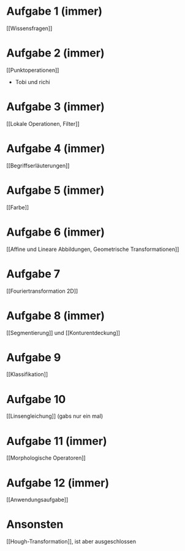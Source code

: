 # Aufgabe 1 (immer)
[[Wissensfragen]]

# Aufgabe 2 (immer)
[[Punktoperationen]]
- Tobi und richi
# Aufgabe 3 (immer)
[[Lokale Operationen, Filter]]


# Aufgabe 4 (immer)
[[Begriffserläuterungen]]

# Aufgabe 5 (immer)
[[Farbe]] 

# Aufgabe 6 (immer)
[[Affine und Lineare Abbildungen, Geometrische Transformationen]]


# Aufgabe 7
 [[Fouriertransformation 2D]]


# Aufgabe 8 (immer)
[[Segmentierung]] und [[Konturentdeckung]]

# Aufgabe 9
[[Klassifikation]]

# Aufgabe 10
[[Linsengleichung]] (gabs nur ein mal)

# Aufgabe 11 (immer)
[[Morphologische Operatoren]]

# Aufgabe 12 (immer)
[[Anwendungsaufgabe]]


# Ansonsten
[[Hough-Transformation]], ist aber ausgeschlossen